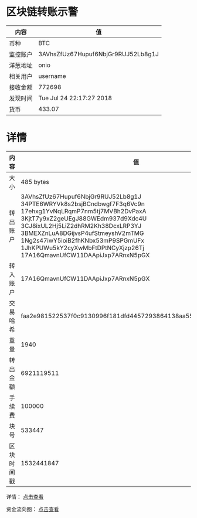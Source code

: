 ﻿# 区块链转账示警
|内容|值|
| ----- | ---- |
| 币种 | BTC |
|监控账户 | 3AVhsZfUz67Hupuf6NbjGr9RUJ52Lb8g1J |
 |洋葱地址 | onio | 
 |相关用户 | username | 
|接收金额 | 772698 |
|发现时间 |Tue Jul 24 22:17:27 2018|
|货币 |433.07 |


# 详情
|内容|值|
| ---  |  ----- |
|大小   | 485 bytes |
|转出账户 |  3AVhsZfUz67Hupuf6NbjGr9RUJ52Lb8g1J<br/>  34PTE6WRYVk8s2bsjBCndbwgf7F3q6Vc9n<br/>  17ehxg1YvNqLRqmP7nm5tj7MVBh2DvPaxA<br/>  3KjtT7y9xZ2geUEgJ88GWEdm937d9Xdc4U<br/>  3CJ8ixUL2Hj5LiZ2dhRM2Kh38DcxLRP3YJ<br/>  3BMEXZnLuA8DGijvsP4ufStmeyshV2mTMG<br/>  1Ng2s47iwY5ioiB2fhKNbx53mP9SPGmUFx<br/>  1JhKPUWu5kY2cyXwMbFtDPtNCyXjzp26Tj<br/>  17A16QmavnUfCW11DAApiJxp7ARnxN5pGX<br/>  |
|转入账户 |  17A16QmavnUfCW11DAApiJxp7ARnxN5pGX<br/>  |
|交易哈希 | faa2e981522537f0c9130996f181dfd4457293864138aa55afb22406bb537595 |
|重量 | 1940 |
|转出金额 | 6921119511 |
|手续费 | 100000 |
|块号 |533447|
|区块时间戳 | 1532441847 |


详情： [点击查看]( https://blockchain.info/tx/faa2e981522537f0c9130996f181dfd4457293864138aa55afb22406bb537595)

资金流向图： [点击查看](https://blockchain.info/tree/362375325)